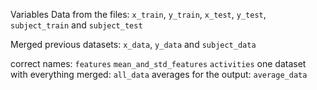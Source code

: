 Variables 
Data from the files: `x_train`, `y_train`, `x_test`, `y_test`, `subject_train` and `subject_test`

Merged previous datasets: `x_data`, `y_data` and `subject_data`

correct names: `features` `mean_and_std_features` `activities` 
one dataset with everything merged: `all_data` 
averages for the output: `average_data`
